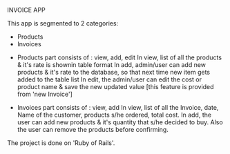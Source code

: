 INVOICE APP

This app is segmented to 2 categories:
* Products
* Invoices

- Products part consists of : view, add, edit
In view, list of all the products & it's rate is shownin table format
In add, admin/user can add new products & it's rate to the database, so that next time new item gets added to the table list
In edit, the admin/user can edit the cost or product name & save the new updated value [this feature is provided from 'new Invoice']

- Invoices part consists of : view, add
In view, list of all the Invoice, date, Name of the customer, products s/he ordered, total cost.
In add, the user can add new products & it's quantity that s/he decided to buy. Also the user can remove the products before confirming.


The project is done on 'Ruby of Rails'.